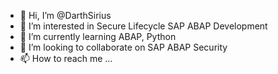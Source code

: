- 👋 Hi, I’m @DarthSirius
- 👀 I’m interested in Secure Lifecycle SAP ABAP Development
- 🌱 I’m currently learning ABAP, Python
- 💞️ I’m looking to collaborate on SAP ABAP Security
- 📫 How to reach me ...

<!---
DarthSirius/DarthSirius is a ✨ special ✨ repository because its `README.md` (this file) appears on your GitHub profile.
You can click the Preview link to take a look at your changes.
--->
